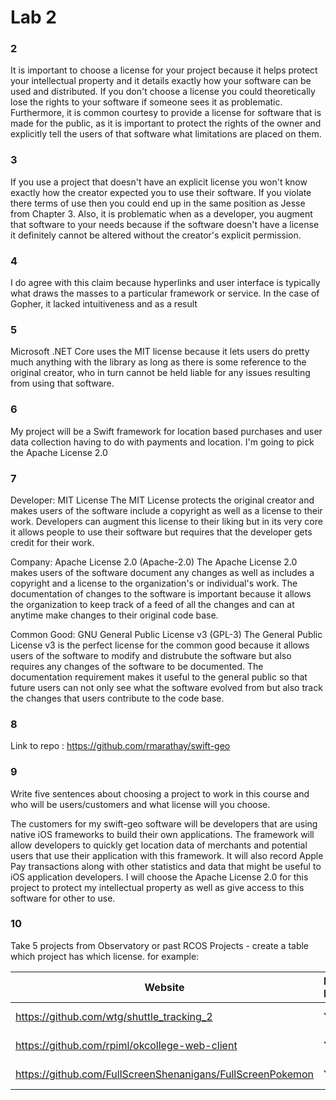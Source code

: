 # Lab 2

### 2
It is important to choose a license for your project because it helps protect your intellectual property and it details exactly how your software can be used and distributed. If you don't choose a license you could theoretically lose the rights to your software if someone sees it as problematic. Furthermore, it is common courtesy to provide a license for software that is made for the public, as it is important to protect the rights of the owner and explicitly tell the users of that software what limitations are placed on them.

### 3
If you use a project that doesn't have an explicit license you won't know exactly how the creator expected you to use their software. If you violate there terms of use then you could end up in the same position as Jesse from Chapter 3. Also, it is problematic when as a developer, you augment that software to your needs because if the software doesn't have a license it definitely cannot be altered without the creator's explicit permission.

### 4
I do agree with this claim because hyperlinks and user interface is typically what draws the masses to a particular framework or service. In the case of Gopher, it lacked intuitiveness and as a result 


### 5
Microsoft .NET Core uses the MIT license because it lets users do pretty much anything with the library as long as there is some reference to the original creator, who in turn cannot be held liable for any issues resulting from using that software.

### 6
My project will be a Swift framework for location based purchases and user data collection having to do with payments and location. I'm going to pick the Apache License 2.0

### 7

Developer: MIT License
  The MIT License protects the original creator and makes users of the software include a copyright as well as a license to their work. Developers can augment this license to their liking but in its very core it allows people to use their software but requires that the developer gets credit for their work.

Company: Apache License 2.0 (Apache-2.0)
  The Apache License 2.0 makes users of the software document any changes as well as includes a copyright and a license to the organization's or individual's work. The documentation of changes to the software is important because it allows the organization to keep track of a feed of all the changes and can at anytime make changes to their original code base.

Common Good: GNU General Public License v3 (GPL-3)
  The General Public License v3 is the perfect license for the common good because it allows users of the software to modify and distrubute the software but also requires any changes of the software to be documented. The documentation requirement makes it useful to the general public so that future users can not only see what the software evolved from but also track the changes that users contribute to the code base.
  

### 8

Link to repo : https://github.com/rmarathay/swift-geo

### 9

Write five sentences about choosing a project to work in this course and who will be users/customers and what license will you choose.

The customers for my swift-geo software will be developers that are using native iOS frameworks to build their own applications. The framework will allow developers to quickly get location data of merchants and potential users that use their application with this framework. It will also record Apple Pay transactions along with other statistics and data that might be useful to iOS application developers. I will choose the Apache License 2.0 for this project to protect my intellectual property as well as give access to this software for other to use.



### 10

Take 5 projects from Observatory or past RCOS Projects - create a table which project has which license. for example:

Website | License Present | License
---------|:----------|:-------
https://github.com/wtg/shuttle_tracking_2 | Yes | MIT License https://en.wikipedia.org/wiki/MIT_License
https://github.com/rpiml/okcollege-web-client | Yes | MIT License https://en.wikipedia.org/wiki/MIT_License
https://github.com/FullScreenShenanigans/FullScreenPokemon | YES | MIT License https://en.wikipedia.org/wiki/MIT_License


